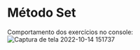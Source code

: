 # Método Set 

Comportamento dos exercícios no console: <br>
![Captura de tela 2022-10-14 151737](https://user-images.githubusercontent.com/24979432/195914286-cac46d9c-48fe-4fe2-8b21-7b546d04cbf7.png)
